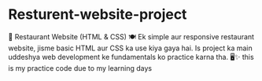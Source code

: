 # Resturent-website-project
🍕 Restaurant Website (HTML &amp; CSS) 🍽️ Ek simple aur responsive restaurant website, jisme basic HTML aur CSS ka use kiya gaya hai. Is project ka main uddeshya web development ke fundamentals ko practice karna tha. 🖥️✨
this is my practice code due to my learning days
